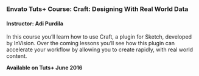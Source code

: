 ### Envato Tuts+ Course: Craft: Designing With Real World Data
#### Instructor: Adi Purdila

In this course you’ll learn how to use Craft, a plugin for Sketch, developed by InVision. Over the coming lessons you’ll see how this plugin can accelerate your workflow by allowing you to create rapidly, with real world content.

**Available on Tuts+ June 2016**